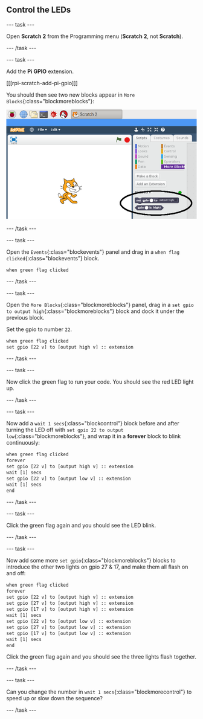 ## Control the LEDs

--- task ---

Open **Scratch 2** from the Programming menu (**Scratch 2**, not **Scratch**).

--- /task ---

--- task ---

Add the **Pi GPIO** extension.

[[[rpi-scratch-add-pi-gpio]]]

You should then see two new blocks appear in `More Blocks`{:class="blockmoreblocks"}:

![pi gpio blocks in ](images/scratch2-1-annotated.png)

--- /task ---

--- task ---

Open the `Events`{:class="blockevents"} panel and drag in a `when flag clicked`{:class="blockevents"} block.

```blocks
when green flag clicked
```

--- /task ---

--- task ---

Open the `More Blocks`{:class="blockmoreblocks"} panel, drag in a `set gpio to output high`{:class="blockmoreblocks"} block and dock it under the previous block.

Set the gpio to number `22`.

```blocks
when green flag clicked
set gpio [22 v] to [output high v] :: extension
```

--- /task ---

--- task ---

Now click the green flag to run your code. You should see the red LED light up.

--- /task ---

--- task ---

Now add a `wait 1 secs`{:class="blockcontrol"} block before and after turning the LED off with `set gpio 22 to output low`{:class="blockmoreblocks"}, and wrap it in a **forever** block to blink continuously:

```blocks
when green flag clicked
forever
set gpio [22 v] to [output high v] :: extension
wait [1] secs
set gpio [22 v] to [output low v] :: extension
wait [1] secs
end
```

--- /task ---

--- task ---

Click the green flag again and you should see the LED blink.

--- /task ---

--- task ---

Now add some more `set gpio`{:class="blockmoreblocks"} blocks to introduce the other two lights on gpio 27 & 17, and make them all flash on and off:

```blocks
when green flag clicked
forever
set gpio [22 v] to [output high v] :: extension
set gpio [27 v] to [output high v] :: extension
set gpio [17 v] to [output high v] :: extension
wait [1] secs
set gpio [22 v] to [output low v] :: extension
set gpio [27 v] to [output low v] :: extension
set gpio [17 v] to [output low v] :: extension
wait [1] secs
end
```

Click the green flag again and you should see the three lights flash together.

--- /task ---

--- task ---

Can you change the number in `wait 1 secs`{:class="blockmorecontrol"} to speed up or slow down the sequence?

--- /task ---
